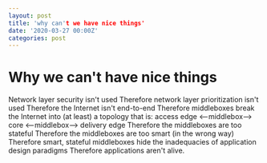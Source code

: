 ```yaml
---
layout: post
title: 'why can't we have nice things'
date: '2020-03-27 00:00Z'
categories: post
---
```


# Why we can't have nice things

Network layer security isn't used
Therefore network layer prioritization isn't used
Therefore the Internet isn't end-to-end
Therefore middleboxes break the Internet into (at least) a topology that is: access edge <--middlebox--> core <--middlebox--> delivery edge
Therefore the middleboxes are too stateful
Therefore the middleboxes are too smart (in the wrong way)
Therefore smart, stateful middleboxes hide the inadequacies of application design paradigms
Therefore applications aren't alive.

